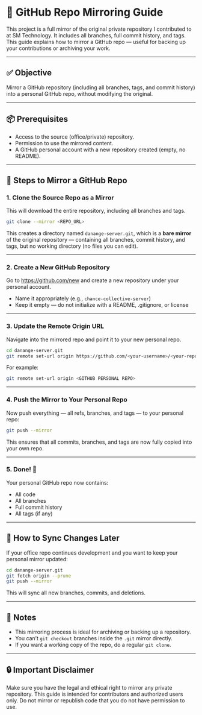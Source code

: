 # 🔁 GitHub Repo Mirroring Guide

This project is a full mirror of the original private repository I contributed to at SM Technology. It includes all branches, full commit history, and tags. This guide explains how to mirror a GitHub repo — useful for backing up your contributions or archiving your work.

---

## ✅ Objective

Mirror a GitHub repository (including all branches, tags, and commit history) into a personal GitHub repo, without modifying the original.

---

## 📦 Prerequisites

- Access to the source (office/private) repository.
- Permission to use the mirrored content.
- A GitHub personal account with a new repository created (empty, no README).

---

## 🚀 Steps to Mirror a GitHub Repo

### 1. Clone the Source Repo as a Mirror

This will download the entire repository, including all branches and tags.

```bash
git clone --mirror <REPO_URL>
```

This creates a directory named `danange-server.git`, which is a **bare mirror** of the original repository — containing all branches, commit history, and tags, but no working directory (no files you can edit).

---

### 2. Create a New GitHub Repository

Go to https://github.com/new and create a new repository under your personal account.

- Name it appropriately (e.g., `chance-collective-server`)
- Keep it empty — do not initialize with a README, .gitignore, or license

---

### 3. Update the Remote Origin URL

Navigate into the mirrored repo and point it to your new personal repo.

```bash
cd danange-server.git
git remote set-url origin https://github.com/<your-username>/<your-repo>.git
```

For example:

```bash
git remote set-url origin <GITHUB PERSONAL REPO>
```

---

### 4. Push the Mirror to Your Personal Repo

Now push everything — all refs, branches, and tags — to your personal repo:

```bash
git push --mirror
```

This ensures that all commits, branches, and tags are now fully copied into your own repo.

---

### 5. Done! 🎉

Your personal GitHub repo now contains:

- All code
- All branches
- Full commit history
- All tags (if any)

---

## 🔄 How to Sync Changes Later

If your office repo continues development and you want to keep your personal mirror updated:

```bash
cd danange-server.git
git fetch origin --prune
git push --mirror
```

This will sync all new branches, commits, and deletions.

---

## 🧠 Notes

- This mirroring process is ideal for archiving or backing up a repository.
- You can’t `git checkout` branches inside the `.git` mirror directly.
- If you want a working copy of the repo, do a regular `git clone`.

---

## 🔒 Important Disclaimer

Make sure you have the legal and ethical right to mirror any private repository. This guide is intended for contributors and authorized users only. Do not mirror or republish code that you do not have permission to use.
